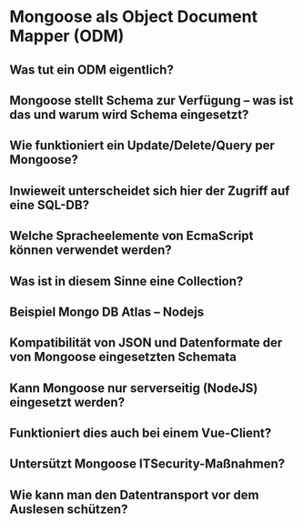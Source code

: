 # Mongoose als Object Document Mapper (ODM)

## Was tut ein ODM eigentlich?

## Mongoose stellt Schema zur Verfügung – was ist das und warum wird Schema eingesetzt?

## Wie funktioniert ein Update/Delete/Query per Mongoose?

## Inwieweit unterscheidet sich hier der Zugriff auf eine SQL-DB?

## Welche Spracheelemente von EcmaScript können verwendet werden?

## Was ist in diesem Sinne eine Collection?

## Beispiel Mongo DB Atlas – Nodejs

## Kompatibilität von JSON und Datenformate der von Mongoose eingesetzten Schemata

## Kann Mongoose nur serverseitig (NodeJS) eingesetzt werden?

## Funktioniert dies auch bei einem Vue-Client?

## Untersützt Mongoose ITSecurity-Maßnahmen?

## Wie kann man den Datentransport vor dem Auslesen schützen?